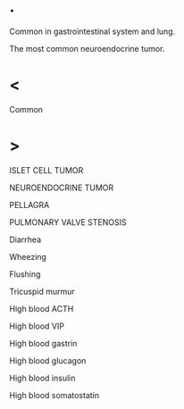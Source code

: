 # .

Common in gastrointestinal system and lung.

The most common neuroendocrine tumor.

# <

Common

# >

ISLET CELL TUMOR

NEUROENDOCRINE TUMOR

PELLAGRA

PULMONARY VALVE STENOSIS

Diarrhea

Wheezing

Flushing

Tricuspid murmur

High blood ACTH

High blood VIP

High blood gastrin

High blood glucagon

High blood insulin

High blood somatostatin
